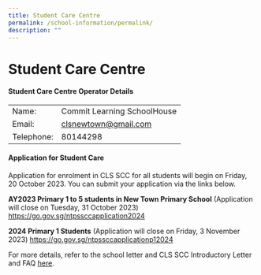 ```yaml
---
title: Student Care Centre
permalink: /school-information/permalink/
description: ""
---
```

# Student Care Centre

#### Student Care Centre Operator Details

| | |
| -------- | -------- | 
| Name:     | Commit Learning SchoolHouse   | 
| Email:   | clsnewtown@gmail.com   | 
| Telephone:   | 80144298  | 


#### Application for Student Care

Application for enrolment in CLS SCC for all students will begin on Friday, 20 October 2023. You can submit your application via the links below. 


**AY2023 Primary 1 to  5 students in New Town Primary School** 
(Application will close on Tuesday, 31 October 2023)
https://go.gov.sg/ntpssccapplication2024


**2024 Primary 1 Students**
(Application will close on Friday, 3 November 2023)
https://go.gov.sg/ntpssccapplicationp12024


For more details, refer to the school letter and CLS SCC Introductory Letter and FAQ [here](https://drive.google.com/file/d/1_GEm_SGic6MbDOsJv5rW3WYgwdL8f2ok/view?usp=share_link).